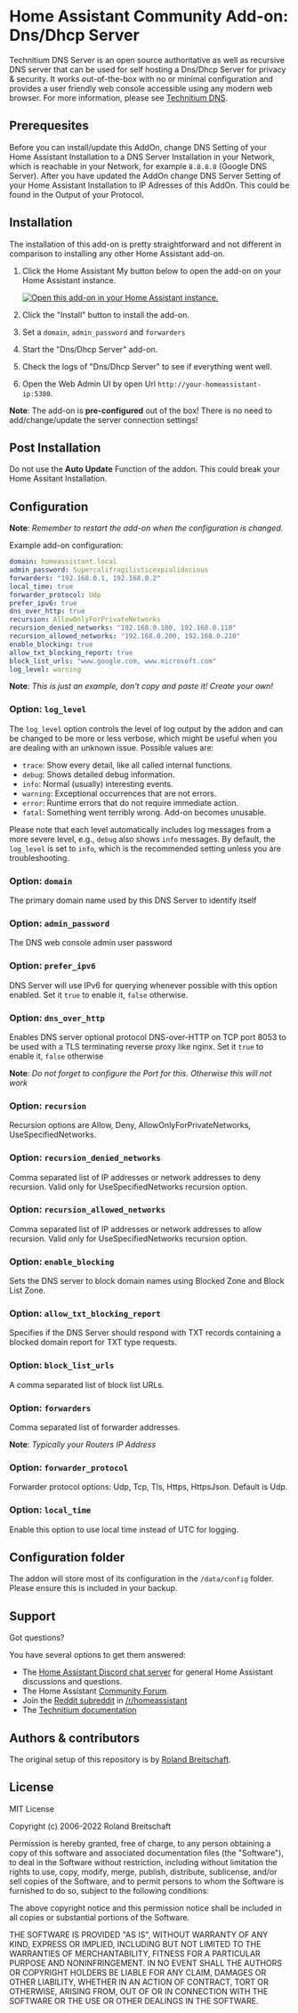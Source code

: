 # Home Assistant Community Add-on: Dns/Dhcp Server

Technitium DNS Server is an open source authoritative as well as recursive DNS server that can be used for self hosting a Dns/Dhcp Server for privacy & security. It works out-of-the-box with no or minimal configuration and provides a user friendly web console accessible using any modern web browser. For more information, please see [Technitium DNS][dns].

## Prerequesites

Before you can install/update this AddOn, change DNS Setting of your Home Assistant Installation to a DNS Server Installation in your Network, which is reachable in your Network, for example `8.8.8.8` (Google DNS Server). After you have updated the AddOn change DNS Server Setting of your Home Assistant Installation to IP Adresses of this AddOn. This could be found in the Output of your Protocol.

## Installation

The installation of this add-on is pretty straightforward and not different in
comparison to installing any other Home Assistant add-on.

1. Click the Home Assistant My button below to open the add-on on your Home
   Assistant instance.

   [![Open this add-on in your Home Assistant instance.][addon-badge]][addon]

1. Click the "Install" button to install the add-on.
1. Set a `domain`, `admin_password` and `forwarders`
1. Start the "Dns/Dhcp Server" add-on.
1. Check the logs of "Dns/Dhcp Server" to see if everything went well.
1. Open the Web Admin UI by open Url `http://your-homeassistant-ip:5380`.

**Note**: The add-on is **pre-configured** out of the box! There is no need
to add/change/update the server connection settings!

## Post Installation

Do not use the **Auto Update** Function of the addon. This could break your Home Assitant Installation.

## Configuration

**Note**: _Remember to restart the add-on when the configuration is changed._

Example add-on configuration:

```yaml
domain: homeassistant.local
admin_password: Supercalifragilisticexpialidocious
forwarders: "192.168.0.1, 192.168.0.2"
local_time: true
forwarder_protocol: Udp
prefer_ipv6: true
dns_over_http: true
recursion: AllowOnlyForPrivateNetworks
recursion_denied_networks: "192.168.0.100, 192.168.0.110"
recursion_allowed_networks: "192.168.0.200, 192.168.0.210"
enable_blocking: true
allow_txt_blocking_report: true
block_list_urls: "www.google.com, www.microsoft.com"
log_level: warning
```

**Note**: _This is just an example, don't copy and paste it! Create your own!_

### Option: `log_level`

The `log_level` option controls the level of log output by the addon and can
be changed to be more or less verbose, which might be useful when you are
dealing with an unknown issue. Possible values are:

- `trace`: Show every detail, like all called internal functions.
- `debug`: Shows detailed debug information.
- `info`: Normal (usually) interesting events.
- `warning`: Exceptional occurrences that are not errors.
- `error`: Runtime errors that do not require immediate action.
- `fatal`: Something went terribly wrong. Add-on becomes unusable.

Please note that each level automatically includes log messages from a
more severe level, e.g., `debug` also shows `info` messages. By default,
the `log_level` is set to `info`, which is the recommended setting unless
you are troubleshooting.

### Option: `domain`

The primary domain name used by this DNS Server to identify itself

### Option: `admin_password`

The DNS web console admin user password

### Option: `prefer_ipv6`

DNS Server will use IPv6 for querying whenever possible with this option enabled. Set it `true` to enable it, `false` otherwise.

### Option: `dns_over_http`

Enables DNS server optional protocol DNS-over-HTTP on TCP port 8053 to be used with a TLS terminating reverse proxy like nginx. Set it `true` to enable it, `false` otherwise

**Note**: _Do not forget to configure the Port for this. Otherwise this will not work_

### Option: `recursion`

Recursion options are Allow, Deny, AllowOnlyForPrivateNetworks, UseSpecifiedNetworks.

### Option: `recursion_denied_networks`

Comma separated list of IP addresses or network addresses to deny recursion. Valid only for UseSpecifiedNetworks recursion option.

### Option: `recursion_allowed_networks`

Comma separated list of IP addresses or network addresses to allow recursion. Valid only for UseSpecifiedNetworks recursion option.

### Option: `enable_blocking`

Sets the DNS server to block domain names using Blocked Zone and Block List Zone.

### Option: `allow_txt_blocking_report`

Specifies if the DNS Server should respond with TXT records containing a blocked domain report for TXT type requests.

### Option: `block_list_urls`

A comma separated list of block list URLs.

### Option: `forwarders`

Comma separated list of forwarder addresses.

**Note**: _Typically your Routers IP Address_

### Option: `forwarder_protocol`

Forwarder protocol options: Udp, Tcp, Tls, Https, HttpsJson. Default is Udp.

### Option: `local_time`

Enable this option to use local time instead of UTC for logging.

## Configuration folder

The addon will store most of its configuration in the `/data/config` folder. Please ensure this is included in your backup.

## Support

Got questions?

You have several options to get them answered:

- The [Home Assistant Discord chat server][discord-ha] for general Home
  Assistant discussions and questions.
- The Home Assistant [Community Forum][forum].
- Join the [Reddit subreddit][reddit] in [/r/homeassistant][reddit]
- The [Technitium documentation][dns]

## Authors & contributors

The original setup of this repository is by [Roland Breitschaft][rolbre].

## License

MIT License

Copyright (c) 2006-2022 Roland Breitschaft

Permission is hereby granted, free of charge, to any person obtaining a copy
of this software and associated documentation files (the "Software"), to deal
in the Software without restriction, including without limitation the rights
to use, copy, modify, merge, publish, distribute, sublicense, and/or sell
copies of the Software, and to permit persons to whom the Software is
furnished to do so, subject to the following conditions:

The above copyright notice and this permission notice shall be included in all
copies or substantial portions of the Software.

THE SOFTWARE IS PROVIDED "AS IS", WITHOUT WARRANTY OF ANY KIND, EXPRESS OR
IMPLIED, INCLUDING BUT NOT LIMITED TO THE WARRANTIES OF MERCHANTABILITY,
FITNESS FOR A PARTICULAR PURPOSE AND NONINFRINGEMENT. IN NO EVENT SHALL THE
AUTHORS OR COPYRIGHT HOLDERS BE LIABLE FOR ANY CLAIM, DAMAGES OR OTHER
LIABILITY, WHETHER IN AN ACTION OF CONTRACT, TORT OR OTHERWISE, ARISING FROM,
OUT OF OR IN CONNECTION WITH THE SOFTWARE OR THE USE OR OTHER DEALINGS IN THE
SOFTWARE.

[addon-badge]: https://my.home-assistant.io/badges/supervisor_addon.svg
[addon]: https://my.home-assistant.io/redirect/supervisor_addon/?addon=a0d7b954_nodered&repository_url=https%3A%2F%2Fgithub.com%2Fhassio-addons%2Frepository
[dns]: https://technitium.com/dns/
[discord-ha]: https://discord.gg/c5DvZ4e
[forum]: https://community.home-assistant.io/t/home-assistant-community-add-on-node-red/55023?u=frenck
[reddit]: https://reddit.com/r/homeassistant
[rolbre]: https://github.com/rolbre
